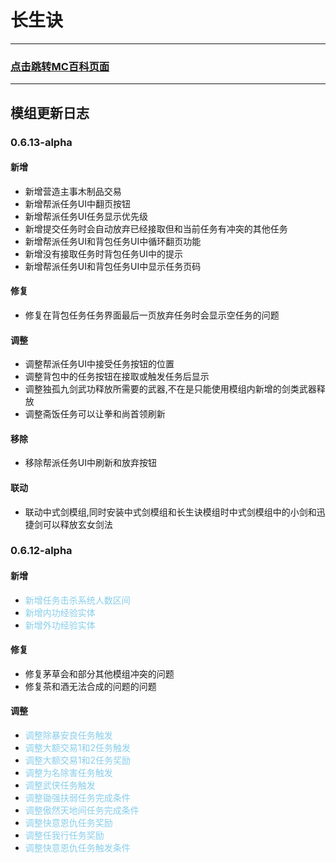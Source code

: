 # 长生诀

***
### [点击跳转MC百科页面](https://www.mcmod.cn/class/20002.html#google_vignette)
***

## 模组更新日志

### **0.6.13-alpha**
#### 新增
* 新增营造主事木制品交易
* 新增帮派任务UI中翻页按钮
* 新增帮派任务UI任务显示优先级
* 新增提交任务时会自动放弃已经接取但和当前任务有冲突的其他任务
* 新增帮派任务UI和背包任务UI中循环翻页功能
* 新增没有接取任务时背包任务UI中的提示
* 新增帮派任务UI和背包任务UI中显示任务页码
#### 修复
* 修复在背包任务任务界面最后一页放弃任务时会显示空任务的问题
#### 调整
* 调整帮派任务UI中接受任务按钮的位置
* 调整背包中的任务按钮在接取或触发任务后显示
* 调整独孤九剑武功释放所需要的武器,不在是只能使用模组内新增的剑类武器释放
* 调整斋饭任务可以让拳和尚首领刷新
#### 移除
* 移除帮派任务UI中刷新和放弃按钮
#### 联动
* 联动中式剑模组,同时安装中式剑模组和长生诀模组时中式剑模组中的小剑和迅捷剑可以释放玄女剑法

### **0.6.12-alpha**
#### 新增
* <font color="#87CEEB">新增任务击杀系统人数区间</font>
* <font color="#87CEEB">新增内功经验实体</font>
* <font color="#87CEEB">新增外功经验实体</font>
#### 修复
* 修复茅草会和部分其他模组冲突的问题
* 修复茶和酒无法合成的问题的问题
#### 调整
* <font color="#87CEEB">调整除暴安良任务触发</font>
* <font color="#87CEEB">调整大额交易1和2任务触发</font>
* <font color="#87CEEB">调整大额交易1和2任务奖励</font>
* <font color="#87CEEB">调整为名除害任务触发</font>
* <font color="#87CEEB">调整武侠任务触发</font>
* <font color="#87CEEB">调整锄强扶弱任务完成条件</font>
* <font color="#87CEEB">调整傲然天地间任务完成条件</font>
* <font color="#87CEEB">调整快意恩仇任务奖励</font>
* <font color="#87CEEB">调整任我行任务奖励</font>
* <font color="#87CEEB">调整快意恩仇任务触发条件</font>